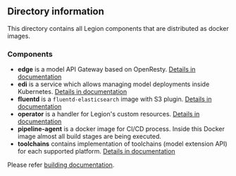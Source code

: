 ## Directory information

This directory contains all Legion components that are distributed as docker images.

### Components
* **edge** is a model API Gateway based on OpenResty. [Details in documentation](../docs/source/edge.md)
* **edi** is a service which allows managing model deployments inside Kubernetes. [Details in documentation](../docs/source/edi.md)
* **fluentd** is a `fluentd-elasticsearch` image with S3 plugin. [Details in documentation](../docs/source/feedback-loop.md)
* **operator** is a handler for Legion's custom resources. [Details in documentation](../docs/source/legion-crds.md)
* **pipeline-agent** is a docker image for CI/CD process. Inside this Docker image almost all build stages are being executed.
* **toolchains** contains implementation of toolchains (model extension API) for each supported platform. [Details in documentation](../docs/source/toolchains.md)

Please refer [building documentation](../docs/source/dev_building.md).

